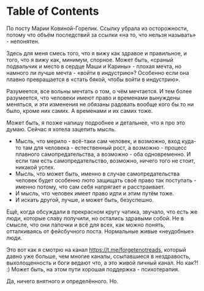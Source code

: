 
# Table of Contents



<div class="preview" id="orgd2f697a">

</div>

По посту Марии Ковиной-Горелик. Ссылку убрала из осторожности, потому что объём последствий за ссылки «на то, что нельзя называть» - непонятен.

Здесь для меня смесь того, что я вижу как здравое и правильное, и того, что я вижу как, минимум, спорное. Может быть, «сраный подвальчик и место в сердце Маши и Карины» - плохая мечта, но намного ли лучше мечта - «войти в индустрию»? Особенно если она плавно превращается в «стать бякой, чтобы войти в индустрию».

Разумеется, все вольны мечтать о том, о чём мечтается. И тем более разумеется, что человеки имеют право и временами вынуждены меняться, и эти изменения не обязаны радовать вообще кого бы то ни было, кроме них самих. А временами и их самих тоже.

Может быть, я позже напишу подробнее и детальнее, что я про это думаю. Сейчас я хотела зацепить мысль.

-   Мысль, что мерило - всё-таки сам человек, и возможно, вход куда-то там для человека - естественный рост, а возможно - процесс плавного самопредательства, а возможно - оба одновременно. И если там есть самопредательство, возможно, ничего того не стоит, никакой успех.
-   Мысль, что может быть, именно в случае самопредательства человек будет особенно люто защищать своё право так поступать - именно потому, что сам себя напрягает и расстраивает.
-   И мысль, что человек имеет право идти и этим путём тоже.
-   И искать другой, лучше, и может быть, безуспешно.

Ещё, когда обсуждали в прекрасном кругу чатика, звучало, что есть же люди, которые славу получили, но остались здравыми собой. Не в смысле, что они лапочки и всё для всех, как можно понять, отталкиваясь от фейсбучного поста. Нормальные живые «неудобные» люди.

Это вот как я смотрю на канал <https://t.me/forgetenotreads>, который давно уже больше, чем многие каналы, ссыпавшиеся в нездравость, выхолощенность и боги ведают что, а это живой личный канал. Но как?! :) Может быть, на этом пути хорошая поддержка - психотерапия.  

Да, ничего внятного и определённого. Но.

